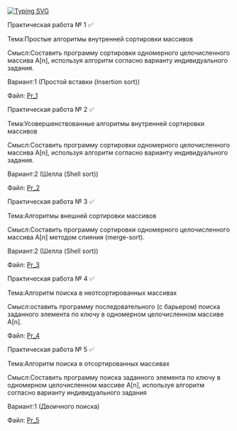[![Typing SVG](https://readme-typing-svg.herokuapp.com?color=4979FF&vCenter=true&lines=%D0%9F%D1%80%D0%B0%D0%BA%D1%82%D0%B8%D1%87%D0%B5%D1%81%D0%BA%D0%B8%D0%B5+%D1%80%D0%B0%D0%B1%D0%BE%D1%82%D1%8B+%D0%BF%D0%BE+%D1%81%D0%B8%D0%B0%D0%BE%D0%B4)](https://github.com/Nikitmen/ConsoleApp/tree/master/ConsoleApp)

Практическая работа № 1 ✅

Тема:Простые алгоритмы внутренней сортировки массивов

Смысл:Составить программу сортировки одномерного целочисленного массива A[n], используя алгоритм согласно варианту индивидуального задания.

Вариант:1 (Простой вставки (Insertion sort))

Файл: [Pr_1](https://github.com/Nikitmen/ConsoleApp/blob/master/ConsoleApp/Pr_1)




Практическая работа № 2 ✅

Тема:Усовершенствованные алгоритмы внутренней сортировки массивов

Смысл:Составить программу сортировки одномерного целочисленного массива A[n], используя алгоритм согласно варианту индивидуального задания.

Вариант:2 (Шелла (Shell sort))

Файл: [Pr_2](https://github.com/Nikitmen/ConsoleApp/tree/master/ConsoleApp)


Практическая работа № 3 ✅

Тема:Алгоритмы внешней сортировки массивов

Смысл:Составить программу сортировки одномерного целочисленного массива A[n] методом слияния (merge-sort). 

Вариант:2 (Шелла (Shell sort))

Файл: [Pr_3](https://github.com/Nikitmen/ConsoleApp/tree/master/ConsoleApp)


Практическая работа № 4 ✅

Тема:Алгоритм поиска в неотсортированных массивах

Смысл:оставить программу последовательного (с барьером) поиска заданного элемента по ключу в одномерном целочисленном массиве A[n].

Файл: [Pr_4](https://github.com/Nikitmen/ConsoleApp/tree/master/ConsoleApp)


Практическая работа № 5 ✅

Тема:Алгоритм поиска в отсортированных массивах

Смысл:Составить программу поиска заданного элемента по ключу в одномерном целочисленном массиве A[n], используя алгоритм согласно варианту индивидуального задания

Вариант:1 (Двоичного поиска)

Файл: [Pr_5](https://github.com/Nikitmen/ConsoleApp/tree/master/ConsoleApp)

